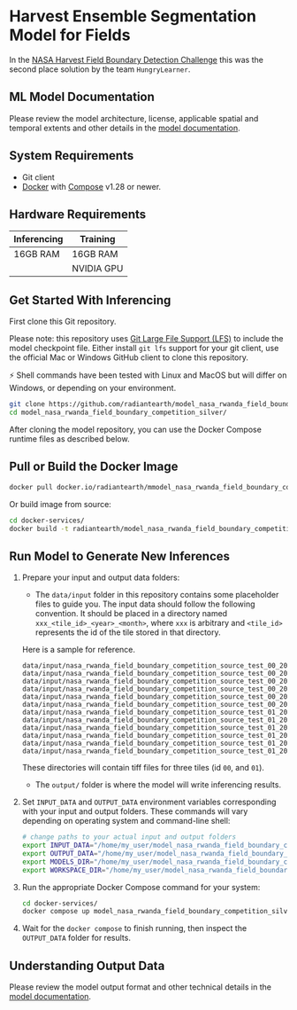 # Harvest Ensemble Segmentation Model for Fields
In the [NASA Harvest Field Boundary Detection Challenge](https://zindi.africa/competitions/nasa-harvest-field-boundary-detection-challenge/leaderboard)
this was the second place solution by the team `HungryLearner`.

## ML Model Documentation

Please review the model architecture, license, applicable spatial and temporal extents
and other details in the [model documentation](/docs/index.md).

## System Requirements

* Git client
* [Docker](https://www.docker.com/) with
    [Compose](https://docs.docker.com/compose/) v1.28 or newer.

## Hardware Requirements

|Inferencing|Training|
|-----------|--------|
|16GB RAM | 16GB RAM|
|           | NVIDIA GPU |

## Get Started With Inferencing

First clone this Git repository.

Please note: this repository uses
[Git Large File Support (LFS)](https://git-lfs.github.com/) to include the
model checkpoint file. Either install `git lfs` support for your git client,
use the official Mac or Windows GitHub client to clone this repository.

:zap: Shell commands have been tested with Linux and MacOS but will
differ on Windows, or depending on your environment.

```bash
git clone https://github.com/radiantearth/model_nasa_rwanda_field_boundary_competition_silver.git
cd model_nasa_rwanda_field_boundary_competition_silver/
```

After cloning the model repository, you can use the Docker Compose runtime
files as described below.

## Pull or Build the Docker Image

```bash
docker pull docker.io/radiantearth/mmodel_nasa_rwanda_field_boundary_competition_silver:1
```

Or build image from source:

```bash
cd docker-services/
docker build -t radiantearth/model_nasa_rwanda_field_boundary_competition_silver:1 .
```

## Run Model to Generate New Inferences

1. Prepare your input and output data folders:

    * The `data/input` folder in this repository contains some placeholder files to guide you.
    The input data should follow the following convention. It should be placed in a directory named
    `xxx_<tile_id>_<year>_<month>`,
    where `xxx` is arbitrary and `<tile_id>` represents the id of the tile stored in that directory.

    Here is a sample for reference.

    ```text
    data/input/nasa_rwanda_field_boundary_competition_source_test_00_2021_03
    data/input/nasa_rwanda_field_boundary_competition_source_test_00_2021_04
    data/input/nasa_rwanda_field_boundary_competition_source_test_00_2021_08
    data/input/nasa_rwanda_field_boundary_competition_source_test_00_2021_10
    data/input/nasa_rwanda_field_boundary_competition_source_test_00_2021_11
    data/input/nasa_rwanda_field_boundary_competition_source_test_00_2021_12
    data/input/nasa_rwanda_field_boundary_competition_source_test_01_2021_03
    data/input/nasa_rwanda_field_boundary_competition_source_test_01_2021_04
    data/input/nasa_rwanda_field_boundary_competition_source_test_01_2021_08
    data/input/nasa_rwanda_field_boundary_competition_source_test_01_2021_10
    data/input/nasa_rwanda_field_boundary_competition_source_test_01_2021_11
    data/input/nasa_rwanda_field_boundary_competition_source_test_01_2021_12
    ```

    These directories will contain tiff files for three tiles (id `00`,
    and `01`). 

    * The `output/` folder is where the model will write inferencing results.

2. Set `INPUT_DATA` and `OUTPUT_DATA` environment variables corresponding with
    your input and output folders. These commands will vary depending on operating
    system and command-line shell:

    ```bash
    # change paths to your actual input and output folders
    export INPUT_DATA="/home/my_user/model_nasa_rwanda_field_boundary_competition_silver/data/input/"
    export OUTPUT_DATA="/home/my_user/model_nasa_rwanda_field_boundary_competition_silver/data/output/"
    export MODELS_DIR="/home/my_user/model_nasa_rwanda_field_boundary_competition_silver/models"
    export WORKSPACE_DIR="/home/my_user/model_nasa_rwanda_field_boundary_competition_silver/workspace"
    ```

3. Run the appropriate Docker Compose command for your system:

    ```bash
    cd docker-services/
    docker compose up model_nasa_rwanda_field_boundary_competition_silver_v1
    ```

4. Wait for the `docker compose` to finish running, then inspect the
`OUTPUT_DATA` folder for results.

## Understanding Output Data

Please review the model output format and other technical details in the [model
documentation](/docs/index.md).
